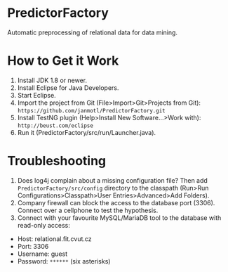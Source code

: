 PredictorFactory
================
Automatic preprocessing of relational data for data mining.

How to Get it Work
==================
1.	Install JDK 1.8 or newer.
2.	Install Eclipse for Java Developers.
3.	Start Eclipse.
4.	Import the project from Git (File>Import>Git>Projects from Git): ```https://github.com/janmotl/PredictorFactory.git ```
5.	Install TestNG plugin (Help>Install New Software…>Work with): ```http://beust.com/eclipse``` 
6.	Run it (PredictorFactory/src/run/Launcher.java).

Troubleshooting
=============
1. Does log4j complain about a missing configuration file? Then add ```PredictorFactory/src/config``` directory to the classpath (Run>Run Configurations>Classpath>User Entries>Advanced>Add Folders).
2. Company firewall can block the access to the database port (3306). Connect over a cellphone to test the hypothesis.
3. Connect with your favourite MySQL/MariaDB tool to the database with read-only access: 
 - Host: relational.fit.cvut.cz
 - Port: 3306
 - Username: guest
 - Password: ```******``` (six asterisks)
